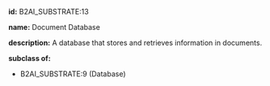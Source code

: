 **id:** B2AI_SUBSTRATE:13

**name:** Document Database

**description:** A database that stores and retrieves information in documents.

**subclass of:**

- B2AI_SUBSTRATE:9 (Database)
